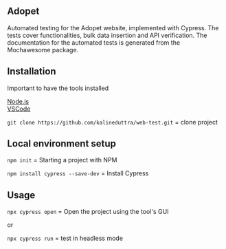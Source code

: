 <h2>Adopet</h2>
Automated testing for the Adopet website, implemented with Cypress. The tests cover functionalities, bulk data insertion and API verification. The documentation for the automated tests is generated from the Mochawesome package.

<h2>Installation</h2>
Important to have the tools installed

[Node.js](https://nodejs.org/en)  
[VSCode](https://code.visualstudio.com/)

`git clone https://github.com/kalineduttra/web-test.git` = clone project

<h2>Local environment setup</h2>

`npm init` = Starting a project with NPM

`npm install cypress --save-dev` = Install Cypress

<h2>Usage</h2>

`npx cypress open` = Open the project using the tool's GUI 

or

`npx cypress run` = test in headless mode
